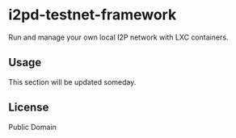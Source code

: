i2pd-testnet-framework
======================

Run and manage your own local I2P network with LXC containers.


Usage
-----

This section will be updated someday.


License
-------

Public Domain
